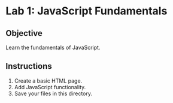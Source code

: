 # Lab 1: JavaScript Fundamentals
## Objective
Learn the fundamentals of JavaScript.

## Instructions
1. Create a basic HTML page.
2. Add JavaScript functionality.
3. Save your files in this directory.